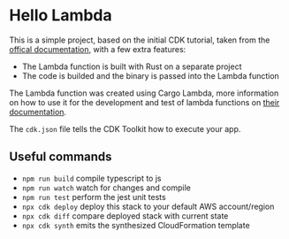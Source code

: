 # Hello Lambda

This is a simple project, based on the initial CDK tutorial, taken from the [offical documentation](https://docs.aws.amazon.com/cdk/v2/guide/hello_world.html), with a few extra features:

- The Lambda function is built with Rust on a separate project
- The code is builded and the binary is passed into the Lambda function

The Lambda function was created using Cargo Lambda, more information on how to use it for the development and test of lambda functions on [their documentation](https://www.cargo-lambda.info/guide/what-is-cargo-lambda.html).

The `cdk.json` file tells the CDK Toolkit how to execute your app.

## Useful commands

* `npm run build`   compile typescript to js
* `npm run watch`   watch for changes and compile
* `npm run test`    perform the jest unit tests
* `npx cdk deploy`  deploy this stack to your default AWS account/region
* `npx cdk diff`    compare deployed stack with current state
* `npx cdk synth`   emits the synthesized CloudFormation template
